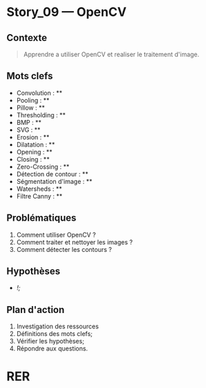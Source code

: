 # Story_09 — OpenCV

## Contexte
> Apprendre a utiliser OpenCV et realiser le traitement d'image.

## Mots clefs

- <def-of>Convolution</def-of> : **
- <def-of>Pooling</def-of> : **
- <def-of>Pillow</def-of> : **
- <def-of>Thresholding</def-of> : **
- <def-of>BMP</def-of> : **
- <def-of>SVG</def-of> : **
- <def-of>Erosion</def-of> : **
- <def-of>Dilatation</def-of> : **
- <def-of>Opening</def-of> : **
- <def-of>Closing</def-of> : **
- <def-of>Zero-Crossing</def-of> : **
- <def-of>Détection de contour</def-of> : **
- <def-of>Ségmentation d'image</def-of> : **
- <def-of>Watersheds</def-of> : **
- <def-of>Filtre Canny</def-of> : **

## Problématiques
1. Comment utiliser OpenCV ?
1. Comment traiter et nettoyer les images ?
1. Comment détecter les contours ?

## Hypothèses
- <u></u> <h-t/> *!;*

## Plan d'action
1. Investigation des ressources
1. Définitions des mots clefs;
1. Vérifier les hypothèses;
1. Répondre aux questions.

# RER